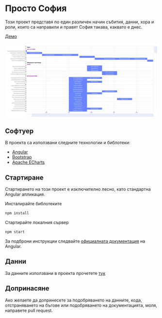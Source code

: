 # Просто София

Този проект представя по един различен начин събития, данни, хора и роли, които са направили и правят София такава, каквато е днес. 

[Демо](https://ibbk-rnd.github.io/just-sofia)

![Cover](public/images/cover.png)

## Софтуер

В проекта са използвани следните технологии и библотеки:

- [Angular](https://angular.dev/installation)
- [Bootstrap](https://getbootstrap.com/)
- [Apache ECharts](https://echarts.apache.org/examples/en/index.html)

## Стартиране

Стартирането на този проект е изключително лесно, като стандартна Angular апликация.

Инсталирайте библотеките

```bash
npm install
```

Стартирайте локалния сървер

```bash
npm start
```

За подброни инструкции следвайте [официалната документация](https://angular.dev/installation) на Angular.

## Данни

За данните използвани в проекта прочетете [тук](public/data/README.md)

## Допринасяне

Ако желаете да допринесете за подобряването на данните, кода, отстраняването на бъгове или подобряването на документацията, моля, направете pull request.  
